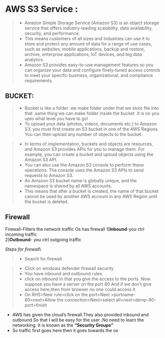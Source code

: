 # AWS S3 Service :
> + Amazon Simple Storage Service (Amazon S3) is an object storage service that offers industry-leading scalability, data availability, security, and performance.
> +  This means customers of all sizes and industries can use it to store and protect any amount of data for a range of use cases, such as websites, mobile applications, backup and restore, archive, enterprise applications, IoT devices, and big data analytics.
> + Amazon S3 provides easy-to-use management features so you can organize your data and configure finely-tuned access controls to meet your specific business, organizational, and compliance requirements. 

## BUCKET:
> + Bucket is like a folder .we make folder under that we store file into that .same thing we can make folder inside the bucket .It is on you upto what level you have to go!
> + To upload your data (photos, videos, documents etc.) to Amazon S3, you must first create an S3 bucket in one of the AWS Regions. You can then upload any number of objects to the bucket.

> + In terms of implementation, buckets and objects are resources, and Amazon S3 provides APIs for you to manage them. For example, you can create a bucket and upload objects using the Amazon S3 API. 
> + You can also use the Amazon S3 console to perform these operations. The console uses the Amazon S3 APIs to send requests to Amazon S3.
> + An Amazon S3 bucket name is globally unique, and the namespace is shared by all AWS accounts. 
> + This means that after a bucket is created, the name of that bucket cannot be used by another AWS account in any AWS Region until the bucket is deleted. 

## Firewall
Firewall-Filters the network traffic
Os has firewall
1]**Inbound**-you ctrl incoming traffic\
2]**Outbound**- you ctrl outgoing traffic

*Steps for firewall*\
> + Search for firewall

> + Click on  windows defender firewall security
> + You have inbound and outbound rules
> + click on inbound
In that you give the access to the ports .Now suppose you have a server on the port 80
And if we don’t give access here,then from browser no one could access it
> + On RHS>New rule>click on the port>Next >portname-80>next>Allow the connection>Next>select all>next>demp-80-port>finish

+ AWS has given the cloud’s firewall.They also provided inbound and outbound
So that I will be easy for the user .No need to learn the networking.
It is known as the **“Security Groups”**
+ So traffic first goes here then it goes towards the os

